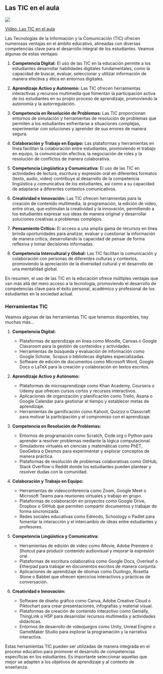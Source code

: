 ## Las TIC en el aula

[![](https://img.youtube.com/vi/htvAkdgyyqs/0.jpg)](https://youtu.be/htvAkdgyyqs)

[Vídeo: Las TIC en el aula](https://drive.google.com/file/d/1mvYCjRCKLdXdk7CVUwwTZem-cp6x9h8B/view?usp=sharing)


Las Tecnologías de la Información y la Comunicación (TIC) ofrecen numerosas ventajas en el ámbito educativo, alineadas con diversas competencias clave para el desarrollo integral de los estudiantes. Veamos algunas de estas ventajas:

1. **Competencia Digital:** El uso de las TIC en la educación permite a los estudiantes desarrollar habilidades digitales fundamentales, como la capacidad de buscar, evaluar, seleccionar y utilizar información de manera efectiva y ética en entornos digitales.

2. **Aprendizaje Activo y Autónomo:** Las TIC ofrecen herramientas interactivas y recursos multimedia que fomentan la participación activa de los estudiantes en su propio proceso de aprendizaje, promoviendo la autonomía y la autorregulación.

3. **Competencia en Resolución de Problemas:** Las TIC proporcionan entornos de simulación y herramientas de resolución de problemas que permiten a los estudiantes enfrentarse a situaciones complejas, experimentar con soluciones y aprender de sus errores de manera segura.

4. **Colaboración y Trabajo en Equipo:** Las plataformas y herramientas en línea facilitan la colaboración entre estudiantes, promoviendo el trabajo en equipo, la comunicación efectiva, la negociación de roles y la resolución de conflictos de manera colaborativa.

5. **Competencia Lingüística y Comunicativa:** El uso de las TIC en actividades de lectura, escritura y expresión oral en diferentes formatos (texto, audio, video) contribuye al desarrollo de la competencia lingüística y comunicativa de los estudiantes, así como a su capacidad de adaptarse a diferentes contextos comunicativos.

6. **Creatividad e Innovación:** Las TIC ofrecen herramientas para la creación de contenido multimedia, la programación, la edición de video, entre otras, que estimulan la creatividad y la innovación, permitiendo a los estudiantes expresar sus ideas de manera original y desarrollar soluciones creativas a problemas complejos.

7. **Pensamiento Crítico:** El acceso a una amplia gama de recursos en línea brinda oportunidades para analizar, evaluar y cuestionar la información de manera crítica, desarrollando la capacidad de pensar de forma reflexiva y tomar decisiones informadas.

8. **Competencia Intercultural y Global:** Las TIC facilitan la comunicación y colaboración con personas de diferentes culturas y contextos, promoviendo la apreciación de la diversidad cultural y el desarrollo de una mentalidad global.

En resumen, el uso de las TIC en la educación ofrece múltiples ventajas que van más allá del mero acceso a la tecnología, promoviendo el desarrollo de competencias clave para el éxito personal, académico y profesional de los estudiantes en la sociedad actual.

### Herramientas TIC

Veamos algunas de las herramientas TIC que tenemos disponibles, hay muchas más...

1. **Competencia Digital:**
   - Plataformas de aprendizaje en línea como Moodle, Canvas o Google Classroom para la gestión de contenidos y actividades.
   - Herramientas de búsqueda y evaluación de información como Google Scholar, Scopus o bibliotecas digitales especializadas.
   - Software de edición de documentos como Microsoft Word, Google Docs o LaTeX para la creación y colaboración en textos escritos.

2. **Aprendizaje Activo y Autónomo:**
   - Plataformas de microaprendizaje como Khan Academy, Coursera o Udemy que ofrecen cursos cortos y recursos interactivos.
   - Aplicaciones de organización y planificación como Trello, Asana o Google Calendar para gestionar el tiempo y establecer metas de aprendizaje.
   - Herramientas de gamificación como Kahoot, Quizizz o Classcraft para motivar la participación y el compromiso con el aprendizaje.

3. **Competencia en Resolución de Problemas:**
   - Entornos de programación como Scratch, Code.org o Python para aprender a resolver problemas mediante la lógica computacional.
   - Simuladores virtuales en ciencias y matemáticas como PhET, GeoGebra o Desmos para experimentar y explorar conceptos de manera práctica.
   - Plataformas de resolución de problemas colaborativas como GitHub, Stack Overflow o Reddit donde los estudiantes pueden plantear y resolver dudas con la comunidad.

4. **Colaboración y Trabajo en Equipo:**
   - Herramientas de videoconferencia como Zoom, Google Meet o Microsoft Teams para reuniones virtuales y trabajo en grupo.
   - Plataformas de colaboración en proyectos como Google Drive, Dropbox o GitHub que permiten compartir documentos y trabajar de forma sincronizada.
   - Redes sociales educativas como Edmodo, Schoology o Padlet para fomentar la interacción y el intercambio de ideas entre estudiantes y profesores.

5. **Competencia Lingüística y Comunicativa:**
   - Herramientas de edición de video como iMovie, Adobe Premiere o Shotcut para producir contenido audiovisual y mejorar la expresión oral.
   - Plataformas de escritura colaborativa como Google Docs, Overleaf o Etherpad para trabajar en documentos escritos de manera conjunta.
   - Aplicaciones de aprendizaje de idiomas como Duolingo, Rosetta Stone o Babbel que ofrecen ejercicios interactivos y prácticas de conversación.

6. **Creatividad e Innovación:**
   - Software de diseño gráfico como Canva, Adobe Creative Cloud o Piktochart para crear presentaciones, infografías y material visual.
   - Plataformas de creación de contenido interactivo como Genially, ThingLink o H5P para desarrollar recursos multimedia y actividades didácticas.
   - Entornos de desarrollo de videojuegos como Unity, Unreal Engine o GameMaker Studio para explorar la programación y la narrativa interactiva.

Estas herramientas TIC pueden ser utilizadas de manera integrada en el proceso educativo para promover el desarrollo de competencias específicas en los estudiantes. Es importante seleccionar aquellas que mejor se adapten a los objetivos de aprendizaje y al contexto de enseñanza.